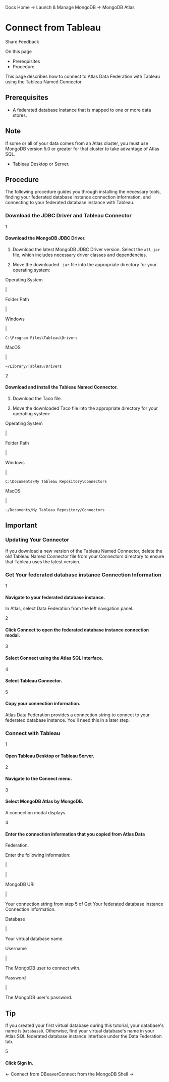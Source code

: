 Docs Home → Launch & Manage MongoDB → MongoDB Atlas

# Connect from Tableau

Share Feedback

On this page

  * Prerequisites
  * Procedure

This page describes how to connect to Atlas Data Federation with Tableau using
the Tableau Named Connector.

## Prerequisites

  * A federated database instance that is mapped to one or more data stores.

## Note

If some or all of your data comes from an Atlas cluster, you must use MongoDB
version 5.0 or greater for that cluster to take advantage of Atlas SQL.

  * Tableau Desktop or Server.

## Procedure

The following procedure guides you through installing the necessary tools,
finding your federated database instance connection information, and
connecting to your federated database instance with Tableau.

### Download the JDBC Driver and Tableau Connector

1

#### Download the MongoDB JDBC Driver.

  1. Download the latest MongoDB JDBC Driver version. Select the `all.jar` file, which includes necessary driver classes and dependencies.

  2. Move the downloaded `.jar` file into the appropriate directory for your operating system:

Operating System

|

Folder Path  
  
|  
  
Windows

|

`C:\Program Files\Tableau\Drivers`  
  
MacOS

|

`~/Library/Tableau/Drivers`  
  

2

#### Download and install the Tableau Named Connector.

  1. Download the Taco file.

  2. Move the downloaded Taco file into the appropriate directory for your operating system:

Operating System

|

Folder Path  
  
|  
  
Windows

|

`C:\Documents\My Tableau Repository\Connectors`  
  
MacOS

|

`~/Documents/My Tableau Repository/Connectors`  
  

## Important

### Updating Your Connector

If you download a new version of the Tableau Named Connector, delete the old
Tableau Named Connector file from your Connectors directory to ensure that
Tableau uses the latest version.

### Get Your federated database instance Connection Information

1

#### Navigate to your federated database instance.

In Atlas, select Data Federation from the left navigation panel.

2

#### Click Connect to open the federated database instance connection modal.

3

#### Select Connect using the Atlas SQL Interface.

4

#### Select Tableau Connector.

5

#### Copy your connection information.

Atlas Data Federation provides a connection string to connect to your
federated database instance. You'll need this in a later step.

### Connect with Tableau

1

#### Open Tableau Desktop or Tableau Server.

2

#### Navigate to the Connect menu.

3

#### Select MongoDB Atlas by MongoDB.

A connection modal displays.

4

#### Enter the connection information that you copied from Atlas Data
Federation.

Enter the following information:

|  
  
|  
  
MongoDB URI

|

Your connection string from step 5 of Get Your federated database instance
Connection Information.  
  
Database

|

Your virtual database name.  
  
Username

|

The MongoDB user to connect with.  
  
Password

|

The MongoDB user's password.  
  
## Tip

If you created your first virtual database during this tutorial, your
database's name is `Database0`. Otherwise, find your virtual database's name
in your Atlas SQL federated database instance interface under the Data
Federation tab.

5

#### Click Sign In.

← Connect from DBeaverConnect from the MongoDB Shell →

